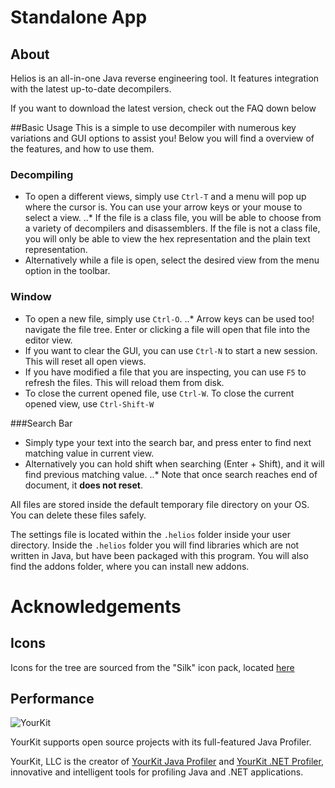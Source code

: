 # Standalone App
## About

Helios is an all-in-one Java reverse engineering tool. It features integration with the latest up-to-date decompilers.

If you want to download the latest version, check out the FAQ down below

##Basic Usage
This is a simple to use decompiler with numerous key variations and GUI options to assist you!
Below you will find a overview of the features, and how to use them.

### Decompiling
* To open a different views, simply use `Ctrl-T` and a menu will pop up where the cursor is. You can use your arrow keys
or your mouse to select a view.
..* If the file is a class file, you will be able to choose from a variety of decompilers and disassemblers. If the file
    is not a class file, you will only be able to view the hex representation and the plain text representation.
* Alternatively while a file is open, select the desired view from the menu option in the toolbar.

### Window
* To open a new file, simply use `Ctrl-O`.
..* Arrow keys can be used too!
navigate the file tree. Enter or clicking a file will open that file into the editor view.
* If you want to clear the GUI, you can use `Ctrl-N` to start a new session. This will reset all open views.
* If you have modified a file that you are inspecting, you can use `F5` to refresh the files. This will reload them
from disk.
* To close the current opened file, use `Ctrl-W`. To close the current opened view, use `Ctrl-Shift-W`

###Search Bar
* Simply type your text into the search bar, and press enter to find next matching value in current view.
* Alternatively you can hold shift when searching (Enter + Shift), and it will find previous matching value.
..* Note that once search reaches end of document, it **does not reset**.

All files are stored inside the default temporary file directory on your OS. You can delete these files safely.

The settings file is located within the `.helios` folder inside your user directory. Inside the `.helios` folder you
will find libraries which are not written in Java, but have been packaged with this program. You will also find
the addons folder, where you can install new addons. 

# Acknowledgements
## Icons
Icons for the tree are sourced from the "Silk" icon pack, located [here](http://famfamfam.com/lab/icons/silk/)

## Performance
![YourKit](https://www.yourkit.com/images/yklogo.png)

YourKit supports open source projects with its full-featured Java Profiler.

YourKit, LLC is the creator of [YourKit Java Profiler](https://www.yourkit.com/java/profiler/index.jsp)
and [YourKit .NET Profiler](https://www.yourkit.com/.net/profiler/index.jsp), innovative and intelligent tools for profiling Java and .NET applications.
